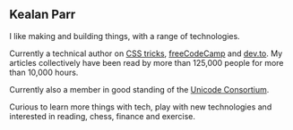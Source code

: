 ## Kealan Parr

I like making and building things, with a range of technologies.

Currently a technical author on [CSS tricks](https://css-tricks.com/author/keaparr/), [freeCodeCamp](https://www.freecodecamp.org/news/author/kealan/) and [dev.to](https://dev.to/kealanparr). My articles collectively have been read by more than 125,000 people for more than 10,000 hours.

Currently also a member in good standing of the [Unicode Consortium](https://unicode.org/consortium/consort.html).

Curious to learn more things with tech, play with new technologies and interested in reading, chess, finance and exercise.
